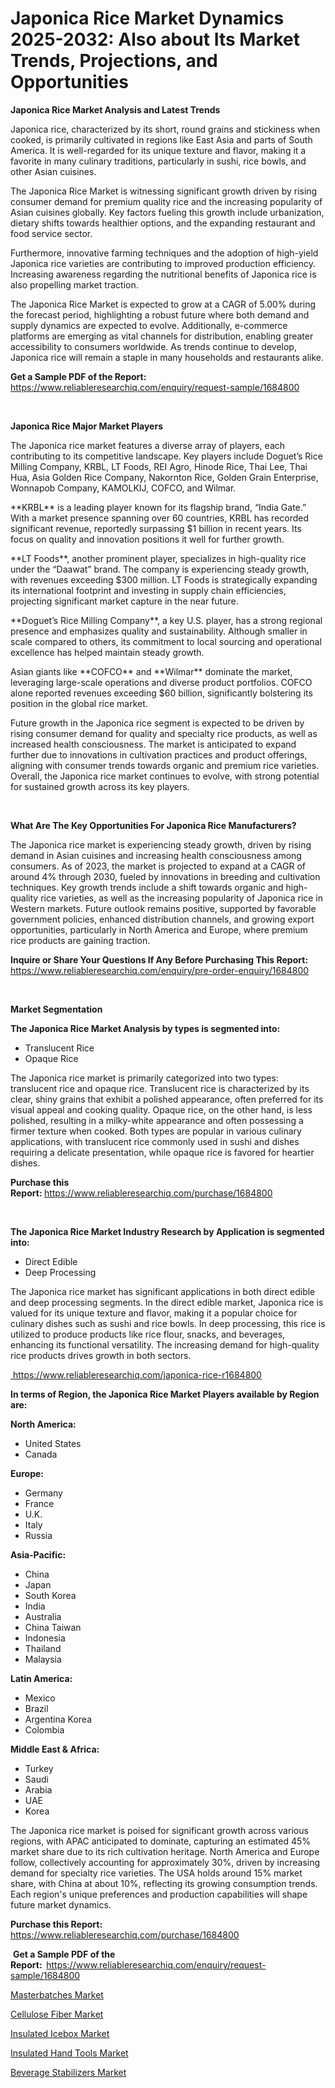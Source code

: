 <p><h1>Japonica Rice Market Dynamics 2025-2032: Also about Its Market Trends, Projections, and Opportunities</h1></p><p><strong>Japonica Rice Market Analysis and Latest Trends</strong></p>
<p><p>Japonica rice, characterized by its short, round grains and stickiness when cooked, is primarily cultivated in regions like East Asia and parts of South America. It is well-regarded for its unique texture and flavor, making it a favorite in many culinary traditions, particularly in sushi, rice bowls, and other Asian cuisines. </p><p>The Japonica Rice Market is witnessing significant growth driven by rising consumer demand for premium quality rice and the increasing popularity of Asian cuisines globally. Key factors fueling this growth include urbanization, dietary shifts towards healthier options, and the expanding restaurant and food service sector.</p><p>Furthermore, innovative farming techniques and the adoption of high-yield Japonica rice varieties are contributing to improved production efficiency. Increasing awareness regarding the nutritional benefits of Japonica rice is also propelling market traction. </p><p>The Japonica Rice Market is expected to grow at a CAGR of 5.00% during the forecast period, highlighting a robust future where both demand and supply dynamics are expected to evolve. Additionally, e-commerce platforms are emerging as vital channels for distribution, enabling greater accessibility to consumers worldwide. As trends continue to develop, Japonica rice will remain a staple in many households and restaurants alike.</p></p>
<p><strong>Get a Sample PDF of the Report:&nbsp;</strong> <a href="https://www.reliableresearchiq.com/enquiry/request-sample/1684800?utm_campaign=1159&utm_medium=2&utm_source=Github&utm_content=ia&utm_term=05022025&utm_id=japonica-rice">https://www.reliableresearchiq.com/enquiry/request-sample/1684800</a></p>
<p>&nbsp;</p>
<p><strong>Japonica Rice Major Market Players</strong></p>
<p><p>The Japonica rice market features a diverse array of players, each contributing to its competitive landscape. Key players include Doguet’s Rice Milling Company, KRBL, LT Foods, REI Agro, Hinode Rice, Thai Lee, Thai Hua, Asia Golden Rice Company, Nakornton Rice, Golden Grain Enterprise, Wonnapob Company, KAMOLKIJ, COFCO, and Wilmar.</p><p>**KRBL** is a leading player known for its flagship brand, “India Gate.” With a market presence spanning over 60 countries, KRBL has recorded significant revenue, reportedly surpassing $1 billion in recent years. Its focus on quality and innovation positions it well for further growth.</p><p>**LT Foods**, another prominent player, specializes in high-quality rice under the “Daawat” brand. The company is experiencing steady growth, with revenues exceeding $300 million. LT Foods is strategically expanding its international footprint and investing in supply chain efficiencies, projecting significant market capture in the near future.</p><p>**Doguet’s Rice Milling Company**, a key U.S. player, has a strong regional presence and emphasizes quality and sustainability. Although smaller in scale compared to others, its commitment to local sourcing and operational excellence has helped maintain steady growth.</p><p>Asian giants like **COFCO** and **Wilmar** dominate the market, leveraging large-scale operations and diverse product portfolios. COFCO alone reported revenues exceeding $60 billion, significantly bolstering its position in the global rice market.</p><p>Future growth in the Japonica rice segment is expected to be driven by rising consumer demand for quality and specialty rice products, as well as increased health consciousness. The market is anticipated to expand further due to innovations in cultivation practices and product offerings, aligning with consumer trends towards organic and premium rice varieties. Overall, the Japonica rice market continues to evolve, with strong potential for sustained growth across its key players.</p></p>
<p>&nbsp;</p>
<p><strong>What Are The Key Opportunities For Japonica Rice Manufacturers?</strong></p>
<p><p>The Japonica rice market is experiencing steady growth, driven by rising demand in Asian cuisines and increasing health consciousness among consumers. As of 2023, the market is projected to expand at a CAGR of around 4% through 2030, fueled by innovations in breeding and cultivation techniques. Key growth trends include a shift towards organic and high-quality rice varieties, as well as the increasing popularity of Japonica rice in Western markets. Future outlook remains positive, supported by favorable government policies, enhanced distribution channels, and growing export opportunities, particularly in North America and Europe, where premium rice products are gaining traction.</p></p>
<p><strong>Inquire or Share Your Questions If Any Before Purchasing This Report:</strong> <a href="https://www.reliableresearchiq.com/enquiry/pre-order-enquiry/1684800?utm_campaign=1159&utm_medium=2&utm_source=Github&utm_content=ia&utm_term=05022025&utm_id=japonica-rice">https://www.reliableresearchiq.com/enquiry/pre-order-enquiry/1684800</a></p>
<p>&nbsp;</p>
<p><strong>Market Segmentation</strong></p>
<p><strong>The Japonica Rice Market Analysis by types is segmented into:</strong></p>
<p><ul><li>Translucent Rice</li><li>Opaque Rice</li></ul></p>
<p><p>The Japonica rice market is primarily categorized into two types: translucent rice and opaque rice. Translucent rice is characterized by its clear, shiny grains that exhibit a polished appearance, often preferred for its visual appeal and cooking quality. Opaque rice, on the other hand, is less polished, resulting in a milky-white appearance and often possessing a firmer texture when cooked. Both types are popular in various culinary applications, with translucent rice commonly used in sushi and dishes requiring a delicate presentation, while opaque rice is favored for heartier dishes.</p></p>
<p><strong>Purchase this Report:&nbsp;</strong><a href="https://www.reliableresearchiq.com/purchase/1684800?utm_campaign=1159&utm_medium=2&utm_source=Github&utm_content=ia&utm_term=05022025&utm_id=japonica-rice">https://www.reliableresearchiq.com/purchase/1684800</a></p>
<p>&nbsp;</p>
<p><strong>The Japonica Rice Market Industry Research by Application is segmented into:</strong></p>
<p><ul><li>Direct Edible</li><li>Deep Processing</li></ul></p>
<p><p>The Japonica rice market has significant applications in both direct edible and deep processing segments. In the direct edible market, Japonica rice is valued for its unique texture and flavor, making it a popular choice for culinary dishes such as sushi and rice bowls. In deep processing, this rice is utilized to produce products like rice flour, snacks, and beverages, enhancing its functional versatility. The increasing demand for high-quality rice products drives growth in both sectors.</p></p>
<p><a href="https://www.reliableresearchiq.com/japonica-rice-r1684800?utm_campaign=1159&utm_medium=2&utm_source=Github&utm_content=ia&utm_term=05022025&utm_id=japonica-rice">&nbsp;https://www.reliableresearchiq.com/japonica-rice-r1684800</a></p>
<p><strong>In terms of Region, the Japonica Rice Market Players available by Region are:</strong></p>
<p>
    <p> <strong> North America: </strong>
        <ul>
            <li>United States</li>
            <li>Canada</li>
        </ul>
        </p> 
    <p> <strong> Europe: </strong>
        <ul>
            <li>Germany</li>
            <li>France</li>
            <li>U.K.</li>
            <li>Italy</li>
            <li>Russia</li>
        </ul>
        </p> 
    <p> <strong> Asia-Pacific: </strong>
        <ul>
            <li>China</li>
            <li>Japan</li>
            <li>South Korea</li>
            <li>India</li>
            <li>Australia</li>
            <li>China Taiwan</li>
            <li>Indonesia</li>
            <li>Thailand</li>
            <li>Malaysia</li>
        </ul>
        </p> 
    <p> <strong> Latin America: </strong>
        <ul>
            <li>Mexico</li>
            <li>Brazil</li>
            <li>Argentina Korea</li>
            <li>Colombia</li>
        </ul>
        </p> 
    <p> <strong> Middle East & Africa: </strong>
        <ul>
            <li>Turkey</li>
            <li>Saudi</li>
            <li>Arabia</li>
            <li>UAE</li>
            <li>Korea</li>
        </ul>
    </p>
    </p>
<p><p>The Japonica rice market is poised for significant growth across various regions, with APAC anticipated to dominate, capturing an estimated 45% market share due to its rich cultivation heritage. North America and Europe follow, collectively accounting for approximately 30%, driven by increasing demand for specialty rice varieties. The USA holds around 15% market share, with China at about 10%, reflecting its growing consumption trends. Each region's unique preferences and production capabilities will shape future market dynamics.</p></p>
<p><strong>Purchase this Report: </strong><a href="https://www.reliableresearchiq.com/purchase/1684800?utm_campaign=1159&utm_medium=2&utm_source=Github&utm_content=ia&utm_term=05022025&utm_id=japonica-rice">https://www.reliableresearchiq.com/purchase/1684800</a></p>
<p>&nbsp;<strong>Get a Sample PDF of the Report:&nbsp;&nbsp;</strong><a href="https://www.reliableresearchiq.com/enquiry/request-sample/1684800?utm_campaign=1159&utm_medium=2&utm_source=Github&utm_content=ia&utm_term=05022025&utm_id=japonica-rice">https://www.reliableresearchiq.com/enquiry/request-sample/1684800</a></p>
<p><strong></strong></p>
<p><p><a href="https://www.linkedin.com/pulse/masterbatches-market-trends-report-current-industry-analysis-bfocf?utm_campaign=1159&utm_medium=2&utm_source=Github&utm_content=ia&utm_term=05022025&utm_id=japonica-rice">Masterbatches Market</a></p><p><a href="https://www.linkedin.com/pulse/cellulose-fiber-markets-path-89-cagr-2025-2032-whats-driving-zztlf?utm_campaign=1159&utm_medium=2&utm_source=Github&utm_content=ia&utm_term=05022025&utm_id=japonica-rice">Cellulose Fiber Market</a></p><p><a href="https://github.com/aidelndasse/Market-Research-Report-List-1/blob/main/insulated-icebox-market.md?utm_campaign=1159&utm_medium=2&utm_source=Github&utm_content=ia&utm_term=05022025&utm_id=japonica-rice">Insulated Icebox Market</a></p><p><a href="https://github.com/tszkintruca/Market-Research-Report-List-1/blob/main/insulated-hand-tools-market.md?utm_campaign=1159&utm_medium=2&utm_source=Github&utm_content=ia&utm_term=05022025&utm_id=japonica-rice">Insulated Hand Tools Market</a></p><p><a href="https://www.linkedin.com/pulse/beverage-stabilizers-market-refracting-trends-consumer-behaviors-8weqf?utm_campaign=1159&utm_medium=2&utm_source=Github&utm_content=ia&utm_term=05022025&utm_id=japonica-rice">Beverage Stabilizers Market</a></p></p>